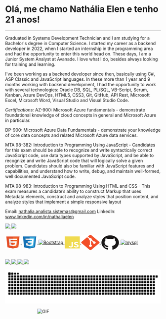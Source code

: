 # Olá, me chamo Nathália Elen e tenho 21 anos!
***

Graduated in Systems Development Technician and I am studying for a Bachelor's degree in Computer Science. I started my career as a backend developer in 2022, when I started an internship in the programming area and had the opportunity to enter this world head on. These days, I am a Junior System Analyst at Avanade. I love what I do, besides always looking for training and learning.

I've been working as a backend developer since then, basically using C#, ASP Classic and JavaScript languages. In these more than 1 year and 9 months working with backend development, I had the opportunity to work with several technologies: Oracle DB, SQL, PL/SQL, VB-Script, Scrum, Kanban, Azure DevOps, HTML5, CSS3, Git, GitHub, API Rest, Microsoft Excel, Microsoft Word, Visual Studio and Visual Studio Code. 

*Certifications:*
AZ-900: Microsoft Azure fundamentals - demonstrate foundational knowledge of cloud concepts in general and Microsoft Azure in particular.

DP-900: Microsoft Azure Data Fundamentals - demonstrate your knowledge of core data concepts and related Microsoft Azure data services.

MTA 98-382: Introduction to Programming Using JavaScript - Candidates for this exam should be able to recognize and write syntactically correct JavaScript code, use data types supported by JavaScript, and be able to recognize and write JavaScript code that will logically solve a given problem. Candidates should also be familiar with JavaScript features and capabilities, and understand how to write, debug, and maintain well-formed, well documented JavaScript code.

MTA 98-983: Introduction to Programming Using HTML and CSS - This exam measures a candidate’s ability to construct Markup that uses Metadata elements, construct and analyze styles that position content, and analyze styles that implement a simple responsive layout

Email: nathalia.analista.sistemas@gmail.com
Linkedln: www.linkedin.com/in/nathaliaelen

<div>
  <a href="https://github.com/NathaliaElen">
  <img height = "180em" src = "https://github-readme-stats.vercel.app/api?username=NathaliaElen&show_icons=true&theme=dracula&include_all_commits=true&count_private=true" /> 
  <img height = "180em" src = "https://github-readme-stats.vercel.app/api/top-langs/?username=NathaliaElen&layout=compact&langs_count=7&theme=dracula" />
</div>

<div style = "display: inline_block"> <br>
  <img align="center" alt="HTML" height="40" width="50" src="https://raw.githubusercontent.com/devicons/devicon/master/icons/html5/html5-original.svg">
  <img align="center" alt="CSS" height="40" width="50" src="https://raw.githubusercontent.com/devicons/devicon/master/icons/css3/css3-original.svg">
  <img align="center" alt="Bootstrap" height="40" width="50" src="https://cdn.jsdelivr.net/gh/devicons/devicon/icons/bootstrap/bootstrap-plain-wordmark.svg">
  <img align="center" alt="Js" height="40" width="50" src="https://raw.githubusercontent.com/devicons/devicon/master/icons/javascript/javascript-plain.svg">
   <img align="center" alt="Git" height="50" width="60" src="https://raw.githubusercontent.com/devicons/devicon/master/icons/git/git-original.svg">
  <img align="center" alt="GitHub" height="50" width="60" src="https://raw.githubusercontent.com/devicons/devicon/master/icons/github/github-original.svg">
  <img align="center" alt="mysql" height="40" width="50" src="https://cdn.jsdelivr.net/gh/devicons/devicon/icons/mysql/mysql-original.svg">
  
  ##

<div> 
  
  <a href = "mailto:nathaliaelen79@gmail.com">
    <img src="https://img.shields.io/badge/-Gmail-%23333?style=for-the-badge&logo=gmail&logoColor=white" target="_blank">
  </a>
  
  <a href="https://www.linkedin.com/in/nathália-elen-5043ab1b2" target="_blank">
    <img src="https://img.shields.io/badge/-LinkedIn-%230077B5?style=for-the-badge&logo=linkedin&logoColor=white" target="_blank">
  </a>
  
  <a href="https://instagram.com/ops.nathalia" target="_blank">
    <img src="https://img.shields.io/badge/-Instagram-%23E4405F?style=for-the-badge&logo=instagram&logoColor=white" target="_blank">
  </a>
  
  <a href="https://www.facebook.com/nathalia.ellen.5458" target="_blank">
    <img src="https://img.shields.io/badge/Facebook-1877F2?style=for-the-badge&logo=facebook&logoColor=white" target="_blank">
  </a>
 
  ![Snake animation](https://github.com/NathaliaElen/NathaliaElen/blob/output/github-contribution-grid-snake.svg)
 
</div>

 <img align="right" alt="GIF" src="https://user-images.githubusercontent.com/90493304/198184593-1407c9df-1c5f-4b9e-b96c-4cea31a2ec56.png" width="400px" />
